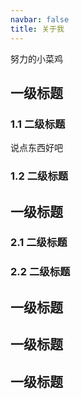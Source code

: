 ```yaml
---
navbar: false
title: 关于我
---
```

努力的小菜鸡

## 一级标题
### 1.1 二级标题
说点东西好吧
### 1.2 二级标题

## 一级标题
### 2.1 二级标题
### 2.2 二级标题

## 一级标题
## 一级标题
## 一级标题